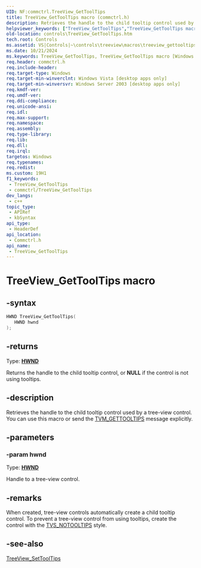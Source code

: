 ```yaml
---
UID: NF:commctrl.TreeView_GetToolTips
title: TreeView_GetToolTips macro (commctrl.h)
description: Retrieves the handle to the child tooltip control used by a tree-view control. You can use this macro or send the TVM_GETTOOLTIPS message explicitly.
helpviewer_keywords: ["TreeView_GetToolTips","TreeView_GetToolTips macro [Windows Controls]","_win32_TreeView_GetToolTips","_win32_TreeView_GetToolTips_cpp","commctrl/TreeView_GetToolTips","controls.TreeView_GetToolTips","controls._win32_TreeView_GetToolTips"]
old-location: controls\TreeView_GetToolTips.htm
tech.root: Controls
ms.assetid: VS|Controls|~\controls\treeview\macros\treeview_gettooltips.htm
ms.date: 10/21/2024
ms.keywords: TreeView_GetToolTips, TreeView_GetToolTips macro [Windows Controls], _win32_TreeView_GetToolTips, _win32_TreeView_GetToolTips_cpp, commctrl/TreeView_GetToolTips, controls.TreeView_GetToolTips, controls._win32_TreeView_GetToolTips
req.header: commctrl.h
req.include-header: 
req.target-type: Windows
req.target-min-winverclnt: Windows Vista [desktop apps only]
req.target-min-winversvr: Windows Server 2003 [desktop apps only]
req.kmdf-ver: 
req.umdf-ver: 
req.ddi-compliance: 
req.unicode-ansi: 
req.idl: 
req.max-support: 
req.namespace: 
req.assembly: 
req.type-library: 
req.lib: 
req.dll: 
req.irql: 
targetos: Windows
req.typenames: 
req.redist: 
ms.custom: 19H1
f1_keywords:
 - TreeView_GetToolTips
 - commctrl/TreeView_GetToolTips
dev_langs:
 - c++
topic_type:
 - APIRef
 - kbSyntax
api_type:
 - HeaderDef
api_location:
 - Commctrl.h
api_name:
 - TreeView_GetToolTips
---
```


# TreeView_GetToolTips macro

## -syntax

```cpp
HWND TreeView_GetToolTips(
   HWND hwnd
);
```

## -returns

Type: **[HWND](/windows/desktop/winprog/windows-data-types)**

Returns the handle to the child tooltip control, or <b>NULL</b> if the control is not using tooltips.


## -description

Retrieves the handle to the child tooltip control used by a tree-view control. You can use this macro or send the <a href="/windows/desktop/Controls/tvm-gettooltips">TVM_GETTOOLTIPS</a> message explicitly.

## -parameters

### -param hwnd

Type: <b><a href="/windows/desktop/WinProg/windows-data-types">HWND</a></b>

Handle to a tree-view control.

## -remarks

When created, tree-view controls automatically create a child tooltip control. To prevent a tree-view control from using tooltips, create the control with the <a href="/windows/desktop/Controls/tree-view-control-window-styles">TVS_NOTOOLTIPS</a> style.

## -see-also

<a href="/windows/desktop/api/commctrl/nf-commctrl-treeview_settooltips">TreeView_SetToolTips</a>
